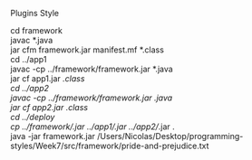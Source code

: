 Plugins Style

cd framework<br />
javac *.java<br />
jar cfm framework.jar manifest.mf *.class<br />
cd ../app1<br />
javac -cp ../framework/framework.jar *.java<br />
jar cf app1.jar *.class<br />
cd ../app2<br />
javac -cp ../framework/framework.jar *.java<br />
jar cf app2.jar *.class<br />
cd ../deploy<br />
cp ../framework/*.jar ../app1/*.jar ../app2/*.jar .<br />
java -jar framework.jar /Users/Nicolas/Desktop/programming-styles/Week7/src/framework/pride-and-prejudice.txt
